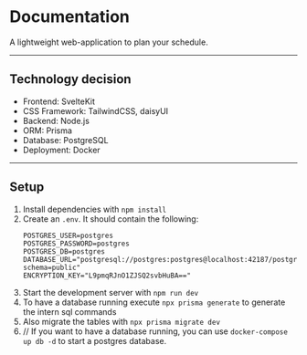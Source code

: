 # Documentation

A lightweight web-application to plan your schedule.

---

## Technology decision

- Frontend: SvelteKit
- CSS Framework: TailwindCSS, daisyUI
- Backend: Node.js
- ORM: Prisma
- Database: PostgreSQL
- Deployment: Docker

---

## Setup

1. Install dependencies with `npm install`
2. Create an `.env`. It should contain the following:
   ```dotenv
   POSTGRES_USER=postgres
   POSTGRES_PASSWORD=postgres
   POSTGRES_DB=postgres
   DATABASE_URL="postgresql://postgres:postgres@localhost:42187/postgres?schema=public"
   ENCRYPTION_KEY="L9pmqRJnO1ZJSQ2svbHuBA=="
   ```
3. Start the development server with `npm run dev`
4. To have a database running execute `npx prisma generate` to generate the intern sql commands
5. Also migrate the tables with `npx prisma migrate dev`
6. // If you want to have a database running, you can use `docker-compose up db -d` to start a postgres database.
